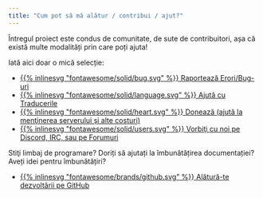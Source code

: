 ```yaml
---
title: "Cum pot să mă alătur / contribui / ajut?"
---
```


Întregul proiect este condus de comunitate, de sute de contribuitori, așa că există multe modalități prin care poți ajuta!

Iată aici doar o mică selecție:

- [{{% inlinesvg "fontawesome/solid/bug.svg" %}} Raportează Erori/Bug-uri](https://github.com/Warzone2100/warzone2100/issues/new)
- [{{% inlinesvg "fontawesome/solid/language.svg" %}} Ajută cu Traducerile](https://github.com/Warzone2100/warzone2100/blob/master/doc/Translations.md#translating-warzone-2100)
- [{{% inlinesvg "fontawesome/solid/heart.svg" %}} Donează (ajută la menţinerea serverului şi alte costuri)](http://donations.wz2100.net)
- [{{% inlinesvg "fontawesome/solid/users.svg" %}} Vorbiţi cu noi pe Discord, IRC, sau pe Forumuri](/webchat)

Stiţi limbaj de programare? Doriți să ajutați la îmbunătățirea documentației? Aveți idei pentru îmbunătățiri?

- [{{% inlinesvg "fontawesome/brands/github.svg" %}} Alătură-te dezvoltării pe GitHub](https://github.com/Warzone2100/warzone2100)
